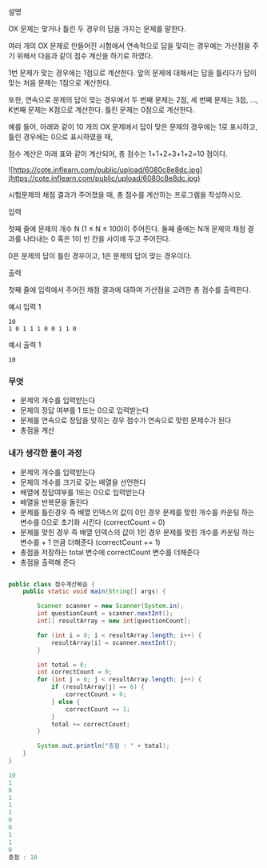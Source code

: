 설명

OX 문제는 맞거나 틀린 두 경우의 답을 가지는 문제를 말한다.

여러 개의 OX 문제로 만들어진 시험에서 연속적으로 답을 맞히는 경우에는 가산점을 주기 위해서 다음과 같이 점수 계산을 하기로 하였다.

1번 문제가 맞는 경우에는 1점으로 계산한다. 앞의 문제에 대해서는 답을 틀리다가 답이 맞는 처음 문제는 1점으로 계산한다.

또한, 연속으로 문제의 답이 맞는 경우에서 두 번째 문제는 2점, 세 번째 문제는 3점, ..., K번째 문제는 K점으로 계산한다. 틀린 문제는 0점으로 계산한다.

예를 들어, 아래와 같이 10 개의 OX 문제에서 답이 맞은 문제의 경우에는 1로 표시하고, 틀린 경우에는 0으로 표시하였을 때,

점수 계산은 아래 표와 같이 계산되어, 총 점수는 1+1+2+3+1+2=10 점이다.

![https://cote.inflearn.com/public/upload/6080c8e8dc.jpg](https://cote.inflearn.com/public/upload/6080c8e8dc.jpg)

시험문제의 채점 결과가 주어졌을 때, 총 점수를 계산하는 프로그램을 작성하시오.

입력

첫째 줄에 문제의 개수 N (1 ≤ N ≤ 100)이 주어진다. 둘째 줄에는 N개 문제의 채점 결과를 나타내는 0 혹은 1이 빈 칸을 사이에 두고 주어진다.

0은 문제의 답이 틀린 경우이고, 1은 문제의 답이 맞는 경우이다.

출력

첫째 줄에 입력에서 주어진 채점 결과에 대하여 가산점을 고려한 총 점수를 출력한다.

예시 입력 1

```
10
1 0 1 1 1 0 0 1 1 0

```

예시 출력 1

```
10
```

### 무엇

- 문제의 개수를 입력받는다
- 문제의 정답 여부를 1 또는 0으로 입력받는다
- 문제를 연속으로 정답을 맞히는 경우 점수가 연속으로 맞힌 문제수가 된다
- 총점을 계산

### 내가 생각한 풀이 과정

- 문제의 개수를 입력받는다
- 문제의 개수를 크기로 갖는 배열을 선언한다
- 배열에 정답여부를 1또는 0으로 입력받는다
- 배열을 반복문을 돌린다
- 문제를 틀린경우 즉 배열 인덱스의 값이 0인 경우 문제를 맞힌 개수를 카운팅 하는 변수를 0으로 초기화 시킨다 (correctCount = 0)
- 문제를 맞힌 경우 즉 배열 인덱스의 값이 1인 경우 문제를 맞힌 개수를 카운팅 하는 변수를 + 1 만큼 더해준다 (correctCount  += 1)
- 총점을 저장하는 total 변수에 correctCount 변수를 더해준다
- 총점을 출력해 준다

```java

public class 점수계산복습 {
    public static void main(String[] args) {

        Scanner scanner = new Scanner(System.in);
        int questionCount = scanner.nextInt();
        int[] resultArray = new int[questionCount];

        for (int i = 0; i < resultArray.length; i++) {
            resultArray[i] = scanner.nextInt();
        }

        int total = 0;
        int correctCount = 0;
        for (int j = 0; j < resultArray.length; j++) {
            if (resultArray[j] == 0) {
                correctCount = 0;
            } else {
                correctCount += 1;
            }
            total += correctCount;
        }

        System.out.println("총점 : " + total);
    }
}
```

```java
10
1
0
1
1
1
0
0
1
1
0
총점 : 10
```